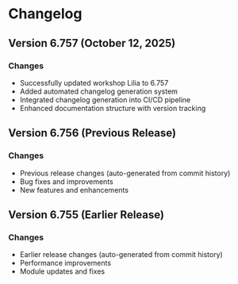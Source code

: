 # Changelog

## Version 6.757 (October 12, 2025)

### Changes

- Successfully updated workshop Lilia to 6.757
- Added automated changelog generation system
- Integrated changelog generation into CI/CD pipeline
- Enhanced documentation structure with version tracking

## Version 6.756 (Previous Release)

### Changes

- Previous release changes (auto-generated from commit history)
- Bug fixes and improvements
- New features and enhancements

## Version 6.755 (Earlier Release)

### Changes

- Earlier release changes (auto-generated from commit history)
- Performance improvements
- Module updates and fixes
